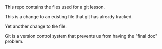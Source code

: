 This repo contains the files used for a git lesson.

This is a change to an existing file that git has already tracked.

Yet another change to the file.

Git is a version control system that prevents us from having the "final doc" problem.
